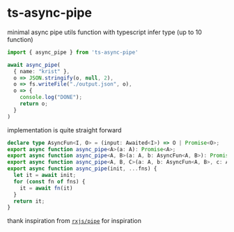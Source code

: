 # ts-async-pipe

minimal async pipe utils function with typescript infer type (up to 10 function)

```typescript
import { async_pipe } from 'ts-async-pipe'

await async_pipe(
  { name: "krist" },
  o => JSON.stringify(o, null, 2),
  o => fs.writeFile("./output.json", o),
  o => {
    console.log("DONE");
    return o;
  }
)
```

implementation is quite straight forward

```typescript
declare type AsyncFun<I, O> = (input: Awaited<I>) => O | Promise<O>;
export async function async_pipe<A>(a: A): Promise<A>;
export async function async_pipe<A, B>(a: A, b: AsyncFun<A, B>): Promise<B>;
export async function async_pipe<A, B, C>(a: A, b: AsyncFun<A, B>, c: AsyncFun<B, C>): Promise<C>;
export async function async_pipe(init, ...fns) {
  let it = await init;
  for (const fn of fns) {
    it = await fn(it)
  }
  return it;
}
```

thank inspiration from [`rxjs/pipe`](https://github.com/ReactiveX/rxjs/blob/master/src/internal/util/pipe.ts) for inspiration